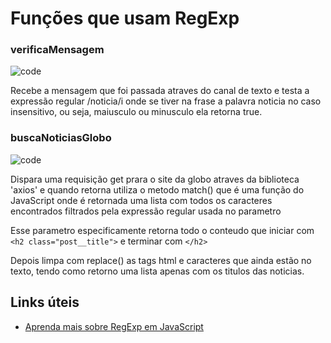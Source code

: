 # Funções que usam RegExp

### verificaMensagem

![code](https://user-images.githubusercontent.com/54729104/205208762-1da263f6-cdb6-4a88-a368-26465a546a10.png)

Recebe a mensagem que foi passada atraves do canal de texto e testa a expressão regular /noticia/i onde se tiver na frase a palavra noticia no caso insensitivo, ou seja, maiusculo ou minusculo ela retorna true.

### buscaNoticiasGlobo

![code](https://user-images.githubusercontent.com/54729104/205208999-577ef7c5-bcae-4cf3-b58f-fb680dff378a.png)

Dispara uma requisição get prara o site da globo atraves da biblioteca 'axios' e quando retorna utiliza o metodo match() que é uma função do JavaScript onde é retornada uma lista com todos os caracteres encontrados filtrados pela expressão regular usada no parametro

Esse parametro especificamente retorna todo o conteudo que iniciar com `<h2 class="post__title">` e terminar com `</h2>` 

Depois limpa com replace() as tags html e caracteres que ainda estão no texto, tendo como retorno uma lista apenas com os titulos das noticias.

## Links úteis

- [Aprenda mais sobre RegExp em JavaScript](https://developer.mozilla.org/pt-BR/docs/Web/JavaScript/Guide/Regular_Expressions)
